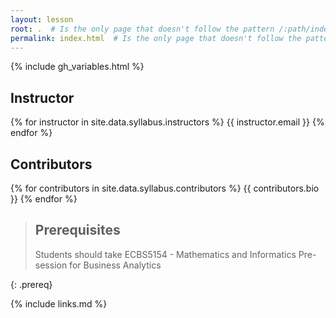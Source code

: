 ```yaml
---
layout: lesson
root: .  # Is the only page that doesn't follow the pattern /:path/index.html
permalink: index.html  # Is the only page that doesn't follow the pattern /:path/index.html
---
```


{% include gh_variables.html %}

## Instructor
{% for instructor in site.data.syllabus.instructors %}
{{ instructor.email }}
{% endfor %}

## Contributors
{% for contributors in site.data.syllabus.contributors %}
{{ contributors.bio }}
{% endfor %}

> ## Prerequisites
> Students should take ECBS5154 - Mathematics and Informatics Pre-session for Business Analytics
> 
{: .prereq}

{% include links.md %}

